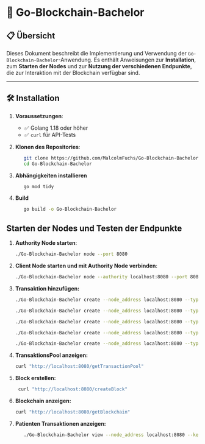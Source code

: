 # 🚀 **Go-Blockchain-Bachelor**

## 📋 **Übersicht**

Dieses Dokument beschreibt die Implementierung und Verwendung der `Go-Blockchain-Bachelor`-Anwendung. Es enthält Anweisungen zur **Installation**, zum **Starten der Nodes** und zur **Nutzung der verschiedenen Endpunkte**, die zur Interaktion mit der Blockchain verfügbar sind.

---

## 🛠️ **Installation**

1. **Voraussetzungen**:
   - ✅ Golang 1.18 oder höher
   - ✅ `curl` für API-Tests

2. **Klonen des Repositories**:
   ```bash
      git clone https://github.com/MalcolmFuchs/Go-Blockchain-Bachelor.git
      cd Go-Blockchain-Bachelor
   ```

3. **Abhängigkeiten installieren**
   ```bash
      go mod tidy
   ```

4. **Build**
   ```bash
      go build -o Go-Blockchain-Bachelor
   ```

## Starten der Nodes und Testen der Endpunkte

1. **Authority Node starten**:
   ```bash
   ./Go-Blockchain-Bachelor node --port 8080
   ```

2. **Client Node starten und mit Authority Node verbinden**:
   ```bash
   ./Go-Blockchain-Bachelor node --authority localhost:8080 --port 8081
   ```

3. **Transaktion hinzufügen:**
   ```bash
   ./Go-Blockchain-Bachelor create --node_address localhost:8080 --type "medical" --notes "Routine Check-up" --results "All tests normal" --patient ./keys/patient_public_key.pem --key ./keys/doctor_private_key.pem

   ./Go-Blockchain-Bachelor create --node_address localhost:8080 --type "medical" --notes "Blood Test" --results "Cholesterol levels normal" --patient ./keys/patient_public_key.pem --key ./keys/doctor_private_key.pem

   ./Go-Blockchain-Bachelor create --node_address localhost:8080 --type "medical" --notes "X-Ray Examination" --results "No fractures detected" --patient ./keys/patient_public_key.pem --key ./keys/doctor_private_key.pem

   ./Go-Blockchain-Bachelor create --node_address localhost:8080 --type "prescription" --notes "Prescribed medication for hypertension" --results "Medication: Lisinopril 10mg daily" --patient ./keys/patient_public_key.pem --key ./keys/doctor_private_key.pem

   ./Go-Blockchain-Bachelor create --node_address localhost:8080 --type "referral" --notes "Referral to cardiologist" --results "Appointment scheduled for 2024-11-01" --patient ./keys/patient_public_key.pem --key ./keys/doctor_private_key.pem
    ```

4. **TransaktionsPool anzeigen:**
   ```bash
   curl "http://localhost:8080/getTransactionPool"
    ```

5. **Block erstellen:**
   ```bash
    curl "http://localhost:8080/createBlock"
    ```

4. **Blockchain anzeigen:**
   ```bash
   curl "http://localhost:8080/getBlockchain"
    ```

5. **Patienten Transaktionen anzeigen:**
   ```bash
      ./Go-Blockchain-Bachelor view --node_address localhost:8080 --key ./keys/patient_private_key.pem
    ```


